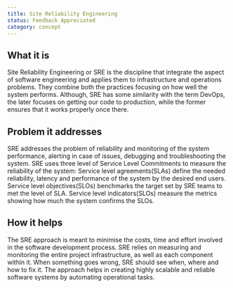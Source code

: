 ```yaml
---
title: Site Reliability Engineering
status: Feedback Appreciated
category: concept
---
```


## What it is
Site Reliability Engineering or SRE is the discipline that integrate the aspect of software engineering and applies them to infrastructure and operations problems. They combine both the practices focusing on how well the system performs. Although, SRE has some similarity with the term DevOps, the later focuses on getting our code to production, while the former ensures that it works properly once there.

## Problem it addresses
SRE addresses the problem of reliability and monitoring of the system performance, alerting in case of issues, debugging and troubleshooting the system. SRE uses three level of Service Level Commitments to measure the reliability of the system:
Service level agreements(SLAs) define the needed reliability, latency and performance of the system by the desired end users.
Service level objectives(SLOs) benchmarks the target set by SRE teams to met the level of SLA.
Service level indicators(SLOs) measure the metrics showing how much the system confirms the SLOs.

## How it helps
The SRE approach is meant to minimise the costs, time and effort involved in the software development process. SRE relies on measuring and monitoring the entire project infrastructure, as well as each component within it. When something goes wrong, SRE should see when, where and how to fix it. The approach helps in creating highly scalable and reliable software systems by automating operational tasks.
